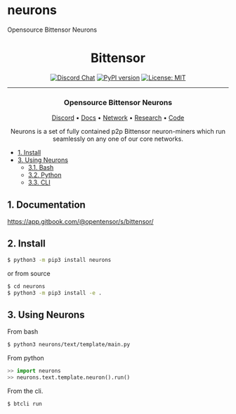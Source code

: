 # neurons
Opensource Bittensor Neurons

<div align="center">

# **Bittensor** <!-- omit in toc -->
[![Discord Chat](https://img.shields.io/discord/308323056592486420.svg)](https://discord.gg/3rUr6EcvbB)
[![PyPI version](https://badge.fury.io/py/bittensor.svg)](https://badge.fury.io/py/bittensor)
[![License: MIT](https://img.shields.io/badge/License-MIT-yellow.svg)](https://opensource.org/licenses/MIT) 

---

### Opensource Bittensor Neurons <!-- omit in toc -->

[Discord](https://discord.gg/3rUr6EcvbB) • [Docs](https://app.gitbook.com/@opentensor/s/bittensor/) • [Network](https://www.bittensor.com/metagraph) • [Research](https://uploads-ssl.webflow.com/5cfe9427d35b15fd0afc4687/5fa940aea6a95b870067cf09_bittensor.pdf) • [Code](https://github.com/opentensor/neurons)

</div>

<div align="center">
Neurons is a set of fully contained p2p Bittensor neuron-miners which run seamlessly on any one of our core networks.
</div>

- [1. Install](#2-install)
- [3. Using Neurons](#3-using-bittensor)
  - [3.1. Bash](#31-bash)
  - [3.2. Python](#32-python)
  - [3.3. CLI](#33-cli)

## 1. Documentation

https://app.gitbook.com/@opentensor/s/bittensor/

## 2. Install
```bash
$ python3 -m pip3 install neurons
```
or from source
```bash
$ cd neurons
$ python3 -m pip3 install -e .
```

## 3. Using Neurons
From bash
```bash
$ python3 neurons/text/template/main.py
```

From python
```python
>> import neurons
>> neurons.text.template.neuron().run()
```

From the cli.
```bash
$ btcli run 
```
